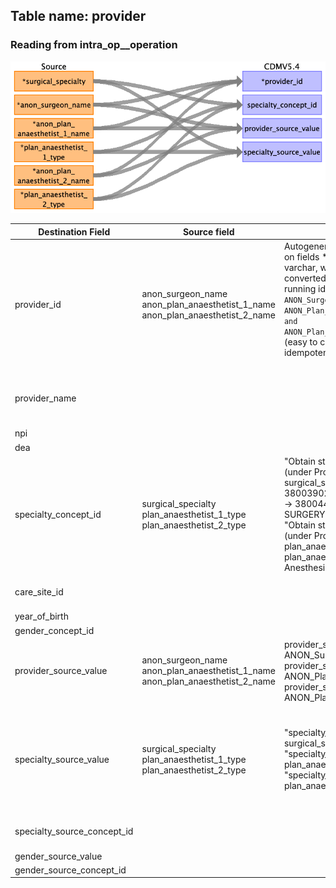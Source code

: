 ## Table name: provider

### Reading from intra_op__operation

![](md_files/image23.png)

| Destination Field | Source field | Logic | Comment field |
| --- | --- | --- | --- |
| provider_id | anon_surgeon_name<br>anon_plan_anaesthetist_1_name<br>anon_plan_anaesthetist_2_name | Autogenerated unique ids based on fields *_name.     This field is varchar, which needs to be converted to integer.    Suggestion: running id by alphabetical order of  `ANON_Surgeon_Name, ANON_Plan_Anaesthetist_1_Name and ANON_Plan_Anaesthetist_2_Name` (easy to code, but non-idempotent)<br><br> | Each id is considered a new surgeon/aneasthetist. PASAR has no master provider table. |
| provider_name |  |  | No data; although PASAR has field anon_surgeon_name and the likes, they are surgeon IDs not Names. |
| npi |  |  | no data |
| dea |  |  | no data |
| specialty_concept_id | surgical_specialty<br>plan_anaesthetist_1_type<br>plan_anaesthetist_2_type | "Obtain standard concept ID (under Provider domain) from surgical_specialty.    Gynecology -> 38003902  Orthopaedic Surgery -> 38004465  VASCULAR SURGERY -> 38004496<br>"Obtain standard concept ID (under Provider domain) from plan_anaesthetist_1_type and plan_anaesthetist_2_type.  Anesthesiology -> 38004450"<br> | For plan_anaesthetist_1_type and plan_anaesthetist_2_type, the concept id are Anesthesiology regardless the value within the fields.<br><br> |
| care_site_id |  |  | Providers should be from SGH, so only put id for SGH here |
| year_of_birth |  |  | no data |
| gender_concept_id |  |  | no data |
| provider_source_value | anon_surgeon_name<br>anon_plan_anaesthetist_1_name<br>anon_plan_anaesthetist_2_name | provider_source_value = ANON_Surgeon_Name<br>provider_source_value = ANON_Plan_Anaesthetist_1_Name<br>provider_source_value = ANON_Plan_Anaesthetist_2_Name |  |
| specialty_source_value | surgical_specialty<br>plan_anaesthetist_1_type<br>plan_anaesthetist_2_type | "specialty_source_value = surgical_specialty"<br>"specialty_source_value = plan_anaesthetist_1_type"<br>"specialty_source_value = plan_anaesthetist_2_type " | "values: Gynaecology,  Orthopaedic Surgery,  VASCULAR SURGERY,  Gastroenterology & Hepatology,  ORTHOPAEDIC SURGERY,  Colorectal Surgery,  Cardiothoracic Surgery,  Cardiology"    "value: Anesthesiology" |
| specialty_source_concept_id |  |  | no master table for specialty, may skip for now |
| gender_source_value |  |  | no data |
| gender_source_concept_id |  |  | no data |

